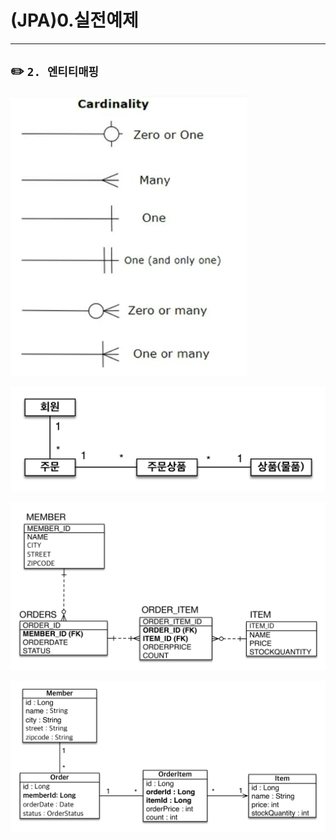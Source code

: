 # (JPA)0.실전예제

---
## ✏️ `2. 엔티티매핑`

![Alt text](image-3.png)

![Alt text](image.png)

![Alt text](image-1.png)

![Alt text](image-2.png)